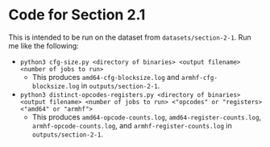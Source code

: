 # Code for Section 2.1

This is intended to be run on the dataset from `datasets/section-2-1`. Run me like the following:
* `python3 cfg-size.py <directory of binaries> <output filename> <number of jobs to run>`
    * This produces `amd64-cfg-blocksize.log` and `armhf-cfg-blocksize.log` in `outputs/section-2-1`.
* `python3 distinct-opcodes-registers.py <directory of binaries> <output filename> <number of jobs to run> <"opcodes" or "registers> <"amd64" or "armhf">`
    * This produces `amd64-opcode-counts.log`, `amd64-register-counts.log`, `armhf-opcode-counts.log`, and `armhf-register-counts.log` in `outputs/section-2-1`.